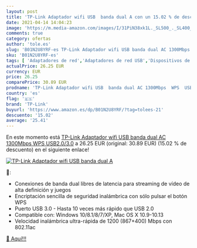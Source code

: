 ```yaml
---
layout: post
title: 'TP-Link Adaptador wifi USB  banda dual A con un 15.02 % de descuento'
date: 2021-04-14 14:04:23
image: 'https://m.media-amazon.com/images/I/31PiN38xk1L._SL500_._SL400_.jpg'
comments: true
category: ofertas
author: 'tole.es'
slug: 'B01N2U8YRF-es TP-Link Adaptador wifi USB banda dual AC 1300Mbps WPS...'
sku: 'B01N2U8YRF-es'
tags: [ 'Adaptadores de red','Adaptadores de red USB','Dispositivos de red','Informática','tp-link','wifi', ]
actualPrice: 26.25 EUR
currency: EUR
price: 26.25
comparePrice: 30.89 EUR
prodname: 'TP-Link Adaptador wifi USB  banda dual AC 1300Mbps  WPS  USB2.0/3.0'
country: 'es'
flag: '🇪🇸'
brand: 'TP-Link'
buyurl: 'https://www.amazon.es/dp/B01N2U8YRF/?tag=tolees-21'
descuento: '15.02'
average: '25.41'
---
```


En este momento está [TP-Link Adaptador wifi USB  banda dual AC 1300Mbps  WPS  USB2.0/3.0](https://www.amazon.es/dp/B01N2U8YRF/?tag=tolees-21) a 26.25 EUR (original: 30.89 EUR) (15.02 %  de descuento) en el siguiente enlace!

[![TP-Link Adaptador wifi USB  banda dual A](https://m.media-amazon.com/images/I/31PiN38xk1L._SL500_._SL400_.jpg)](https://www.amazon.es/dp/B01N2U8YRF/?tag=tolees-21)

🔎:

- Conexiones de banda dual libres de latencia para streaming de vídeo de alta definición y juegos
- Encriptación sencilla de seguridad inalámbrica con sólo pulsar el botón WPS
- Puerto ​​USB 3.0 - Hasta 10 veces más rápido que USB 2.0
- Compatible con: Windows 10/8.1/8/7/XP, Mac OS X 10.9-10.13
- Velocidad inalámbrica ultra-rápida de 1200 (867+400) Mbps con 802.11ac

[🛒 Aquí!!!](https://www.amazon.es/dp/B01N2U8YRF/?tag=tolees-21)
